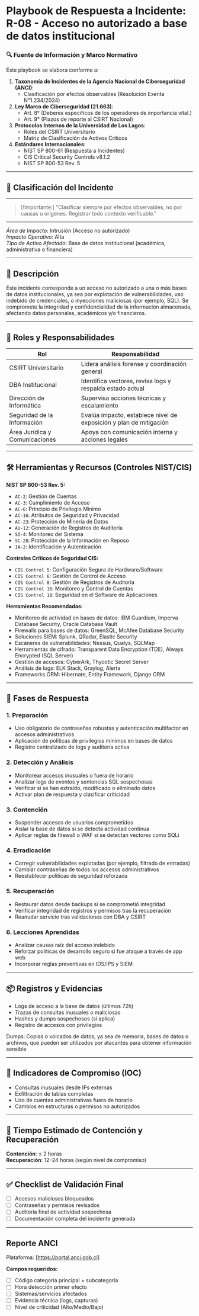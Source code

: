 # Playbook de Respuesta a Incidente: R-08 - Acceso no autorizado a base de datos institucional

### 🔍 Fuente de Información y Marco Normativo  
Este playbook se elabora conforme a:  
1. **Taxonomía de Incidentes de la Agencia Nacional de Ciberseguridad (ANCI)**:  
   - Clasificación por efectos observables (Resolución Exenta N°1.234/2024)  
2. **Ley Marco de Ciberseguridad (21.663)**:  
   - Art. 8° (Deberes específicos de los operadores de importancia vital.)  
   - Art. 9° (Plazos de reporte al CSIRT Nacional)  
3. **Protocolos Internos de la Universidad de Los Lagos**:  
   - Roles del CSIRT Universitario
   - Matriz de Clasificación de Activos Críticos  
4. **Estándares Internacionales**:  
   - NIST SP 800-61 (Respuesta a Incidentes)  
   - CIS Critical Security Controls v8.1.2
   - NIST SP 800-53 Rev. 5

---

## 🛑 Clasificación del Incidente
---
> [!Importante:]
> "Clasificar siempre por efectos observables, no por causas u orígenes. Registrar todo contexto verificable."
---
*Área de Impacto*: Intrusión (Acceso no autorizado)  
*Impacto Operativo*: Alta  
*Tipo de Activo Afectado*: Base de datos institucional (académica, administrativa o financiera)

---

## 🧩 Descripción
Este incidente corresponde a un acceso no autorizado a una o más bases de datos institucionales, ya sea por explotación de vulnerabilidades, uso indebido de credenciales, o inyecciones maliciosas (por ejemplo, SQL). Se compromete la integridad y confidencialidad de la información almacenada, afectando datos personales, académicos y/o financieros.

---

## 👥 Roles y Responsabilidades
| Rol                       | Responsabilidad                                                                 |
|---------------------------|---------------------------------------------------------------------------------|
| CSIRT Universitario       | Lidera análisis forense y coordinación general                                 |
| DBA Institucional         | Identifica vectores, revisa logs y respalda estado actual                      |
| Dirección de Informática  | Supervisa acciones técnicas y escalamiento                                    |
| Seguridad de la Información | Evalúa impacto, establece nivel de exposición y plan de mitigación           |
| Área Jurídica y Comunicaciones | Apoya con comunicación interna y acciones legales    

---

## 🛠️ Herramientas y Recursos (Controles NIST/CIS)

**NIST SP 800-53 Rev. 5:**
- `AC-2`: Gestión de Cuentas 
- `AC-3`: Cumplimiento de Acceso
- `AC-6`: Principio de Privilegio Mínimo
- `AC-16`: Atributos de Seguridad y Privacidad
- `AC-23`: Protección de Minería de Datos 
- `AU-12`: Generación de Registros de Auditoría
- `SI-4`: Monitoreo del Sistema
- `SC-28`: Protección de la Información en Reposo
- `IA-2`: Identificación y Autenticación

**Controles Críticos de Seguridad CIS:**
- `CIS Control 5`: Configuración Segura de Hardware/Software
- `CIS Control 6`: Gestión de Control de Acceso
- `CIS Control 8`: Gestión de Registros de Auditoría
- `CIS Control 16`: Monitoreo y Control de Cuentas
- `CIS Control 18`: Seguridad en el Software de Aplicaciones

**Herramientas Recomendadas:**
- Monitoreo de actividad en bases de datos: IBM Guardium, Imperva Database Security, Oracle Database Vault
- Firewalls para bases de datos: GreenSQL, McAfee Database Security
- Soluciones SIEM: Splunk, QRadar, Elastic Security
- Escáneres de vulnerabilidades: Nessus, Qualys, SQLMap
- Herramientas de cifrado: Transparent Data Encryption (TDE), Always Encrypted (SQL Server)
- Gestión de accesos: CyberArk, Thycotic Secret Server
- Análisis de logs: ELK Stack, Graylog, Alerta
- Frameworks ORM: Hibernate, Entity Framework, Django ORM

---

## 🧭 Fases de Respuesta

### 1. Preparación
- Uso obligatorio de contraseñas robustas y autenticación multifactor en accesos administrativos
- Aplicación de políticas de privilegios mínimos en bases de datos
- Registro centralizado de logs y auditoría activa

### 2. Detección y Análisis
- Monitorear accesos inusuales o fuera de horario
- Analizar logs de eventos y sentencias SQL sospechosas
- Verificar si se han extraído, modificado o eliminado datos
- Activar plan de respuesta y clasificar criticidad

### 3. Contención
- Suspender accesos de usuarios comprometidos
- Aislar la base de datos si se detecta actividad continua
- Aplicar reglas de firewall o WAF si se detectan vectores como SQLi

### 4. Erradicación
- Corregir vulnerabilidades explotadas (por ejemplo, filtrado de entradas)
- Cambiar contraseñas de todos los accesos administrativos
- Reestablecer políticas de seguridad reforzada

### 5. Recuperación
- Restaurar datos desde backups si se comprometió integridad
- Verificar integridad de registros y permisos tras la recuperación
- Reanudar servicio tras validaciones con DBA y CSIRT

### 6. Lecciones Aprendidas
- Analizar causas raíz del acceso indebido
- Reforzar políticas de desarrollo seguro si fue ataque a través de app web
- Incorporar reglas preventivas en IDS/IPS y SIEM

---

## 📦 Registros y Evidencias
- Logs de acceso a la base de datos (últimos 72h)
- Trazas de consultas inusuales o maliciosas
- Hashes y dumps sospechosos (si aplica)
- Registro de accesos con privilegios

Dumps: Copias o volcados de datos, ya sea de memoria, bases de datos o archivos, que pueden ser utilizados por atacantes para obtener información sensible

---

## 📌 Indicadores de Compromiso (IOC)
- Consultas inusuales desde IPs externas
- Exfiltración de tablas completas
- Uso de cuentas administrativas fuera de horario
- Cambios en estructuras o permisos no autorizados

---

## 📅 Tiempo Estimado de Contención y Recuperación
**Contención**: ≤ 2 horas  
**Recuperación**: 12–24 horas (según nivel de compromiso)

---

## ✅ Checklist de Validación Final
- [ ] Accesos maliciosos bloqueados
- [ ] Contraseñas y permisos revisados
- [ ] Auditoría final de actividad sospechosa
- [ ] Documentación completa del incidente generada

---

## Reporte ANCI
Plataforma: [https://portal.anci.gob.cl]

**Campos requeridos:**
- [ ] Código categoría principal + subcategoría
- [ ] Hora detección primer efecto
- [ ] Sistemas/servicios afectados
- [ ] Evidencia técnica (logs, capturas)
- [ ] Nivel de criticidad (Alto/Medio/Bajo)